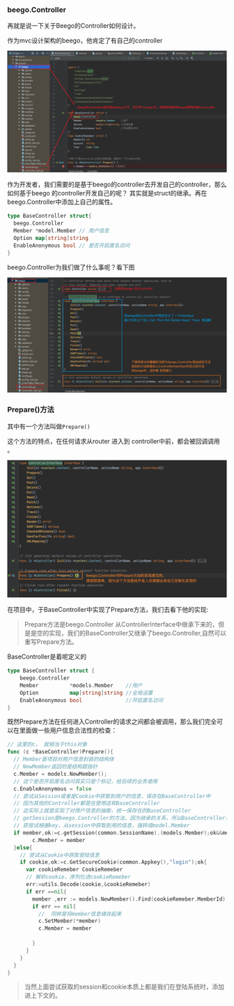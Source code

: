 ### beego.Controller

再就是说一下关于Beego的Controller如何设计。

作为mvc设计架构的beego，他肯定了有自己的controller

![](./image/16.png)

作为开发者，我们需要的是基于beego的controller去开发自己的controller，那么如何基于beego 的controller开发自己的呢？ 其实就是struct的继承。再在beego.Controller中添加上自己的属性。

```go
type BaseController struct{
  beego.Controller
  Member *model.Member // 用户信息
  Option map[string]string
  EnableAnonymous bool // 是否开启匿名访问
}
```

beego.Controller为我们做了什么事呢？看下图

![](./image/17.png)



### Prepare()方法

其中有一个方法叫做`Prepare()`

这个方法的特点，在任何请求从router 进入到 controller中前，都会被回调调用 。

![](./image/18.png)

在项目中，于BaseController中实现了Prepare方法，我们去看下他的实现:

> Prepare方法是beego.Controller 从ControllerInterface中继承下来的，但是是空的实现，我们的BaseController又继承了beego.Controller,自然可以重写Prepare方法。

BaseController是着呢定义的

```go
type BaseController struct {
	beego.Controller
	Member          *models.Member    //用户
	Option          map[string]string //全局设置
	EnableAnonymous bool              //开启匿名访问
}
```

既然Prepare方法在任何进入Controller的请求之间都会被调用，那么我们完全可以在里面做一些用户信息合法性的检查：

```go
// 这里的c， 就相当于this对象
func (c *BaseController)Prepare(){
  // Member是项目对用户信息封装的结构体
  // NewMember返回的是结构题指针
  c.Member = models.NewMember();
  // 这个是否开启匿名访问其实只是个标记，给后续的业务使用
  c.EnableAnonymous = false
  // 尝试从Session或者是Cookie中获取到用户的信息，保存在BaseController中
  // 因为其他的Controller都是在使用这和BaseController
  // 这实际上就是实现了对用户信息的抽取，统一保存在的BaseController
  // getSession是beego.Controller的方法，因为继承的关系，所以BaseController也可以使用
  // 获尝试根据key，从session中获取到用的信息，强转成model.Member
  if member,ok:=c.getSession(common.SessionName).(models.Member);ok&&member.MemberId>0{
    	c.Member = member
  }else{
    // 尝试从Cookie中获取登陆信息
    if cookie,ok:=c.GetSecureCookie(common.Appkey(),"login");ok{
      var cookieRemeber CookieRemeber
      // 解析cookie，序列化进cookieRemeber
      err:=utils.Decode(cookie,&cookieRemeber)
      if err ==nil{
        member ,err := models.NewMember().Find(cookieRemeber.MemberId)
        if err == nil{
          //  同样是将member信息储存起来
          c.SetMember(*member)
          c.Member = member
          
        }
      }
    }
  }
}
```

> 当然上面尝试获取的session和cookie本质上都是我们在登陆系统时，添加进上下文的。




